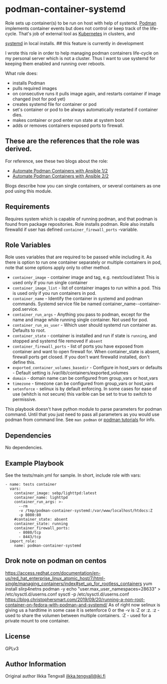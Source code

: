 podman-container-systemd
========================

Role sets up container(s) to be run on host with help of systemd.
[Podman](https://podman.io/) implements container events but does not control
or keep track of the life-cycle. That's job of external tool as
[Kubernetes](https://kubernetes.io/) in clusters, and

[systemd](https://freedesktop.org/wiki/Software/systemd/) in local installs. ## this feature is currently in development

I wrote this role in order to help managing podman containers life-cycle on
my personal server which is not a cluster. Thus I want to use systemd for
keeping them enabled and running over reboots.

What role does:

 * installs Podman
 * pulls required images
 * on consecutive runs it pulls image again,
   and restarts container if image changed (not for pod yet)
 * creates systemd file for container or pod
 * set's container or pod to be always automatically restarted if container dies.
 * makes container or pod enter run state at system boot
 * adds or removes containers exposed ports to firewall.

## These are the references that the role was derived.
For reference, see these two blogs about the role:
* [Automate Podman Containers with Ansible 1/2](https://redhatnordicssa.github.io/ansible-podman-containers-1)
* [Automate Podman Containers with Ansible 2/2](https://redhatnordicssa.github.io/ansible-podman-containers-2)

Blogs describe how you can single containers, or several containers as one pod
using this module.

Requirements
------------

Requires system which is capable of running podman, and that podman is found
from package repositories. Role installs podman. Role also installs firewalld
if user has defined ```container_firewall_ports``` -variable.

Role Variables
--------------

Role uses variables that are required to be passed while including it. As
there is option to run one container separately or multiple containers in pod,
note that some options apply only to other method.

- ```container_image``` - container image and tag, e.g. nextcloud:latest
  This is used only if you run single container
- ```container_image_list``` - list of container images to run within a pod.
  This is used only if you run containers in pod.
- ```container_name``` - Identify the container in systemd and podman commands.
  Systemd service file be named container_name--container-pod.service.
- ```container_run_args``` - Anything you pass to podman, except for the name
  and image while running single container. Not used for pod.
- ```container_run_as_user``` - Which user should systemd run container as.
  Defaults to root.
- ```container_state``` - container is installed and run if state is
  ```running```, and stopped and systemd file removed if ```absent```
- ```container_firewall_ports``` - list of ports you have exposed from container
  and want to open firewall for. When container_state is absent, firewall ports
  get closed. If you don't want firewalld installed, don't define this.
- ```exported_container_volumes_basedir``` - Configure in host_vars or defaults - 
  Default setting is /var/lib/containers/exported_volumes
- ```domain``` - domain name can be configured from group_vars or host_vars
- ```timezone``` - timezone can be configured from group_vars or host_vars
- ```setenforce``` - selinux is by default enforcing. In some cases for ease of use (whitch is not secure) this varible can be
  set to true to switch to permissive.



This playbook doesn't have python module to parse parameters for podman command.
Until that you just need to pass all parameters as you would use podman from
command line. See ```man podman``` or
[podman tutorials](https://github.com/containers/libpod/tree/master/docs/tutorials)
for info.



Dependencies
------------

No dependencies.

Example Playbook
----------------

See the tests/main.yml for sample. In short, include role with vars:

```
- name: tests container
  vars:
    container_image: sebp/lighttpd:latest
    container_name: lighttpd
    container_run_args: >-
      --rm
      -v /tmp/podman-container-systemd:/var/www/localhost/htdocs:Z
      -p 8080:80
    #container_state: absent
    container_state: running
    container_firewall_ports:
      - 8080/tcp
      - 8443/tcp
  import_role:
    name: podman-container-systemd
```


Drok note on podman on centos
-----------------------------
https://access.redhat.com/documentation/en-us/red_hat_enterprise_linux_atomic_host/7/html-single/managing_containers/index#set_up_for_rootless_containers
yum install slirp4netns podman -y
echo "user.max_user_namespaces=28633" > /etc/sysctl.d/userns.conf
sysctl -p /etc/sysctl.d/userns.conf
https://blog.christophersmart.com/2019/09/20/running-a-non-root-container-on-fedora-with-podman-and-systemd/
As of right now selinux is giving us a hardtime in some case it is setenforce 0 or the -v is :Z or :z.
:z - used to share the volumen between multiple containers.
:Z - used for a private mount to one container.

License
-------

GPLv3

Author Information
------------------

Original author
Ilkka Tengvall <ilkka.tengvall@iki.fi>

